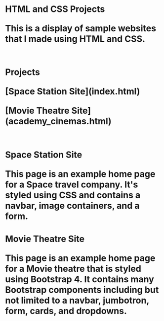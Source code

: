<h1> HTML and CSS Projects
<p>This is a display of sample websites that I made using HTML and CSS.
<br>
<br>
<h1> Projects
<br>
<p>[Space Station Site](index.html)
<br>
<p>[Movie Theatre Site](academy_cinemas.html)
<br>
<br>
<h1> Space Station Site
<br>
<p> This page is an example home page for a Space travel company. It's styled using CSS and contains a navbar, image containers, and a form.
<h1> Movie Theatre Site
<br>
<p>This page is an example home page for a Movie theatre that is styled using Bootstrap 4. It contains many Bootstrap components including but not limited to a navbar, jumbotron, form, cards, and dropdowns.
 
  
